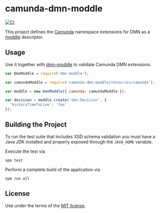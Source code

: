 # camunda-dmn-moddle

[![CI](https://github.com/camunda/camunda-dmn-moddle/workflows/CI/badge.svg)](https://github.com/camunda/camunda-dmn-moddle/actions?query=workflow%3ACI)

This project defines the [Camunda](https://camunda.org) namespace extensions for DMN as a [moddle](https://github.com/bpmn-io/moddle) descriptor.


## Usage

Use it together with [dmn-moddle](https://github.com/bpmn-io/dmn-moddle) to validate Camunda DMN extensions.

```javascript
var DmnModdle = require('dmn-moddle');

var camundaModdle = require('camunda-dmn-moddle/resources/camunda');

var moddle = new DmnModdle({ camunda: camundaModdle });

var decision = moddle.create('dmn:Decision', {
  'historyTimeToLive': 'foo'
});
```


## Building the Project

To run the test suite that includes XSD schema validation you must have a Java JDK installed and properly exposed through the `JAVA_HOME` variable.

Execute the test via

```
npm test
```

Perform a complete build of the application via

```
npm run all
```


## License

Use under the terms of the [MIT license](http://opensource.org/licenses/MIT).

